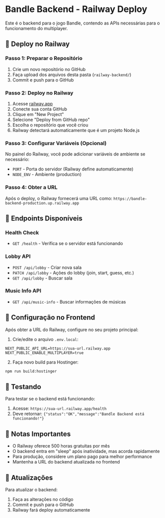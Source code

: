 # Bandle Backend - Railway Deploy

Este é o backend para o jogo Bandle, contendo as APIs necessárias para o funcionamento do multiplayer.

## 🚀 Deploy no Railway

### Passo 1: Preparar o Repositório
1. Crie um novo repositório no GitHub
2. Faça upload dos arquivos desta pasta (`railway-backend/`)
3. Commit e push para o GitHub

### Passo 2: Deploy no Railway
1. Acesse [railway.app](https://railway.app)
2. Conecte sua conta GitHub
3. Clique em "New Project"
4. Selecione "Deploy from GitHub repo"
5. Escolha o repositório que você criou
6. Railway detectará automaticamente que é um projeto Node.js

### Passo 3: Configurar Variáveis (Opcional)
No painel do Railway, você pode adicionar variáveis de ambiente se necessário:
- `PORT` - Porta do servidor (Railway define automaticamente)
- `NODE_ENV` - Ambiente (production)

### Passo 4: Obter a URL
Após o deploy, o Railway fornecerá uma URL como:
`https://bandle-backend-production.up.railway.app`

## 📡 Endpoints Disponíveis

### Health Check
- `GET /health` - Verifica se o servidor está funcionando

### Lobby API
- `POST /api/lobby` - Criar nova sala
- `PATCH /api/lobby` - Ações do lobby (join, start, guess, etc.)
- `GET /api/lobby` - Buscar sala

### Music Info API
- `GET /api/music-info` - Buscar informações de músicas

## 🔧 Configuração no Frontend

Após obter a URL do Railway, configure no seu projeto principal:

1. Crie/edite o arquivo `.env.local`:
```env
NEXT_PUBLIC_API_URL=https://sua-url.railway.app
NEXT_PUBLIC_ENABLE_MULTIPLAYER=true
```

2. Faça novo build para Hostinger:
```bash
npm run build:hostinger
```

## 🧪 Testando

Para testar se o backend está funcionando:

1. Acesse: `https://sua-url.railway.app/health`
2. Deve retornar: `{"status":"OK","message":"Bandle Backend está funcionando!"}`

## 📝 Notas Importantes

- O Railway oferece 500 horas gratuitas por mês
- O backend entra em "sleep" após inatividade, mas acorda rapidamente
- Para produção, considere um plano pago para melhor performance
- Mantenha a URL do backend atualizada no frontend

## 🔄 Atualizações

Para atualizar o backend:
1. Faça as alterações no código
2. Commit e push para o GitHub
3. Railway fará deploy automaticamente
